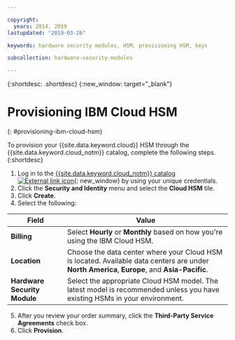 ```yaml
---

copyright:
  years: 2014, 2019
lastupdated: "2019-03-26"

keywords: hardware security modules, HSM, provisioning HSM, keys

subcollection: hardware-security-modules

---
```


{:shortdesc: .shortdesc}
{:new_window: target="_blank"}

# Provisioning IBM Cloud HSM
{: #provisioning-ibm-cloud-hsm}

To provision your {{site.data.keyword.cloud}} HSM through the {{site.data.keyword.cloud_notm}} catalog, complete the following steps.
{:shortdesc}

1. Log in to the [{{site.data.keyword.cloud_notm}} catalog ![External link icon](../icons/launch-glyph.svg "External link icon")](https://cloud.ibm.com/catalog){: new_window} by using your unique credentials.
2. Click the **Security and Identity** menu and select the **Cloud HSM** tile.
3. Click **Create**.
4. Select the following:

| Field | Value |
| --- | --- |
| **Billing** | Select **Hourly** or **Monthly** based on how you're using the IBM Cloud HSM. |
| **Location** | Choose the data center where your Cloud HSM is located. Available data centers are under **North America**, **Europe**, and **Asia-Pacific**. |
| **Hardware Security Module** | Select the appropriate Cloud HSM model. The latest model is recommended unless you have existing HSMs in your environment. |

5. After you review your order summary, click the **Third-Party Service Agreements** check box.
6. Click **Provision**.
